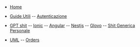 - [Home](/)
- [Guide Utili](/guide/README.md)
-- [Autenticazione](/guide/auth.md)

- [GPT shit](/gpt/README.md)
-- [Ionic](/gpt/ionic.md)
-- [Angular](/gpt/angular.md)
-- [Nestjs](/gpt/nestjs.md)
-- [Glovo](/gpt/glovo.md)
-- [Shit Generica Personale](/gpt/shit.md)

- [UML](/uml/README.md)
-- [Orders](/uml/orders.md)